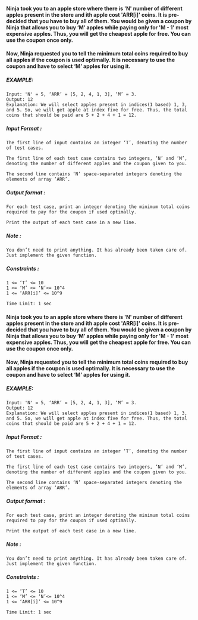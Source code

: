 <div _ngcontent-serverapp-c214="" class="description ng-star-inserted"><h4 id="ninja-took-you-to-an-apple-store-where-there-is-39-n-39-number-of-different-apples-present-in-the-store-and-ith-apple-cost-39-arr-i-39-coins-it-is-pre-decided-that-you-have-to-buy-all-of-them-you-would-be-given-a-coupon-by-ninja-that-allows-you-to-buy-m-apples-while-paying-only-for-39-m-1-39-most-expensive-apples-thus-you-will-get-the-cheapest-apple-for-free-you-can-use-the-coupon-once-only">Ninja took you to an apple store where there is 'N' number of different apples present in the store and ith apple cost 'ARR[i]' coins. It is pre-decided that you have to buy all of them. You would be given a coupon by Ninja that allows you to buy ‘M’ apples while paying only for 'M - 1' most expensive apples. Thus, you will get the cheapest apple for free. You can use the coupon once only.</h4>

<h4 id="now-ninja-requested-you-to-tell-the-minimum-total-coins-required-to-buy-all-apples-if-the-coupon-is-used-optimally-it-is-necessary-to-use-the-coupon-and-have-to-select-m-apples-for-using-it">Now, Ninja requested you to tell the minimum total coins required to buy all apples if the coupon is used optimally. It is necessary to use the coupon and have to select ‘M’ apples for using it.</h4>

<h5 id="example">EXAMPLE:</h5>

<pre><code>Input: 'N' = 5, ‘ARR’ = [5, 2, 4, 1, 3], ‘M’ = 3.
Output: 12
Explanation: We will select apples present in indices(1 based) 1, 3, and 5. So, we will get apple at index five for free. Thus, the total coins that should be paid are 5 + 2 + 4 + 1 = 12. 
</code></pre>

<h5 id="input-format">Input Format :</h5>

<pre><code>The first line of input contains an integer ‘T’, denoting the number of test cases. 

The first line of each test case contains two integers, ‘N’ and ‘M’, denoting the number of different apples and the coupon given to you.

The second line contains ‘N’ space-separated integers denoting the elements of array ‘ARR’.
</code></pre>

<h5 id="output-format">Output format :</h5>

<pre><code>For each test case, print an integer denoting the minimum total coins required to pay for the coupon if used optimally.

Print the output of each test case in a new line.
</code></pre>

<h5 id="note">Note :</h5>

<pre><code>You don’t need to print anything. It has already been taken care of. Just implement the given function.
</code></pre>

<h5 id="constraints">Constraints :</h5>

<pre><code>1 &lt;= ‘T’ &lt;= 10
1 &lt;= ‘M’ &lt;= ‘N’&lt;= 10^4
1 &lt;= ‘ARR[i]’ &lt;= 10^9

Time Limit: 1 sec
</code></pre>
</div>
<div _ngcontent-serverapp-c214="" class="description ng-star-inserted"><h4 id="ninja-took-you-to-an-apple-store-where-there-is-39-n-39-number-of-different-apples-present-in-the-store-and-ith-apple-cost-39-arr-i-39-coins-it-is-pre-decided-that-you-have-to-buy-all-of-them-you-would-be-given-a-coupon-by-ninja-that-allows-you-to-buy-m-apples-while-paying-only-for-39-m-1-39-most-expensive-apples-thus-you-will-get-the-cheapest-apple-for-free-you-can-use-the-coupon-once-only">Ninja took you to an apple store where there is 'N' number of different apples present in the store and ith apple cost 'ARR[i]' coins. It is pre-decided that you have to buy all of them. You would be given a coupon by Ninja that allows you to buy ‘M’ apples while paying only for 'M - 1' most expensive apples. Thus, you will get the cheapest apple for free. You can use the coupon once only.</h4>

<h4 id="now-ninja-requested-you-to-tell-the-minimum-total-coins-required-to-buy-all-apples-if-the-coupon-is-used-optimally-it-is-necessary-to-use-the-coupon-and-have-to-select-m-apples-for-using-it">Now, Ninja requested you to tell the minimum total coins required to buy all apples if the coupon is used optimally. It is necessary to use the coupon and have to select ‘M’ apples for using it.</h4>

<h5 id="example">EXAMPLE:</h5>

<pre><code>Input: 'N' = 5, ‘ARR’ = [5, 2, 4, 1, 3], ‘M’ = 3.
Output: 12
Explanation: We will select apples present in indices(1 based) 1, 3, and 5. So, we will get apple at index five for free. Thus, the total coins that should be paid are 5 + 2 + 4 + 1 = 12. 
</code></pre>

<h5 id="input-format">Input Format :</h5>

<pre><code>The first line of input contains an integer ‘T’, denoting the number of test cases. 

The first line of each test case contains two integers, ‘N’ and ‘M’, denoting the number of different apples and the coupon given to you.

The second line contains ‘N’ space-separated integers denoting the elements of array ‘ARR’.
</code></pre>

<h5 id="output-format">Output format :</h5>

<pre><code>For each test case, print an integer denoting the minimum total coins required to pay for the coupon if used optimally.

Print the output of each test case in a new line.
</code></pre>

<h5 id="note">Note :</h5>

<pre><code>You don’t need to print anything. It has already been taken care of. Just implement the given function.
</code></pre>

<h5 id="constraints">Constraints :</h5>

<pre><code>1 &lt;= ‘T’ &lt;= 10
1 &lt;= ‘M’ &lt;= ‘N’&lt;= 10^4
1 &lt;= ‘ARR[i]’ &lt;= 10^9

Time Limit: 1 sec
</code></pre>
</div>
